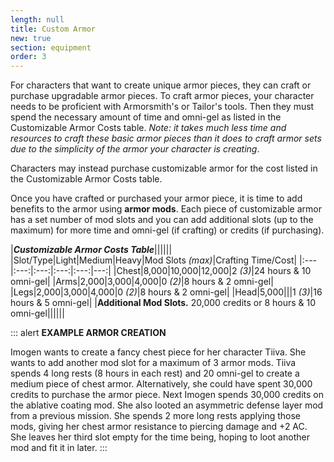 ```yaml
---
length: null
title: Custom Armor
new: true
section: equipment
order: 3
---
```

For characters that want to create unique armor pieces, they can craft or purchase upgradable armor pieces. To craft armor
pieces, your character needs to be proficient with Armorsmith's or Tailor's tools. Then they must spend the necessary
amount of time and omni-gel as listed in the Customizable Armor Costs table. _Note: it takes much less time and resources to craft
these basic armor pieces than it does to craft armor sets due to the simplicity of the armor your character is creating_.

Characters may instead purchase customizable armor for the cost listed in the Customizable Armor Costs table.

Once you have crafted or purchased your armor piece, it is time to add benefits to the armor using __armor mods__. Each
piece of customizable armor has a set number of mod slots and you can add additional slots (up to the maximum) for more
time and omni-gel (if crafting) or credits (if purchasing).

|___Customizable Armor Costs Table___||||||
|Slot/Type|Light|Medium|Heavy|Mod Slots _(max)_|Crafting Time/Cost|
|:---|:---:|:---:|:---:|:---:|---:|
|Chest|8,000|10,000|12,000|2 _(3)_|24 hours & 10 omni-gel|
|Arms|2,000|3,000|4,000|0 _(2)_|8 hours & 2 omni-gel|
|Legs|2,000|3,000|4,000|0 _(2)_|8 hours & 2 omni-gel|
|Head|5,000|||1 _(3)_|16 hours & 5 omni-gel|
|__Additional Mod Slots.__ 20,000 credits or 8 hours & 10 omni-gel||||||

::: alert
__EXAMPLE ARMOR CREATION__

Imogen wants to create a fancy chest piece for her character Tiiva. She wants to add another mod slot for a
maximum of 3 armor mods. Tiiva spends 4 long rests (8 hours in each rest) and 20 omni-gel to create a medium piece of
chest armor. Alternatively, she could have spent 30,000 credits to purchase the armor piece. Next Imogen spends 30,000 credits
on the ablative coating mod. She also looted an asymmetric defense layer mod from a previous
mission. She spends 2 more long rests applying those mods, giving her chest armor resistance to piercing damage
and +2 AC. She leaves her third slot empty for the time being, hoping to loot another mod and fit it in later.
:::
